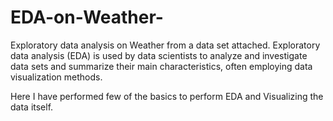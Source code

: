 # EDA-on-Weather-
Exploratory data analysis on Weather from a data set attached. Exploratory data analysis (EDA) is used by data scientists to analyze and investigate data sets and summarize their main characteristics, often employing data visualization methods.


Here I have performed few of the basics to perform EDA and Visualizing the data itself.
